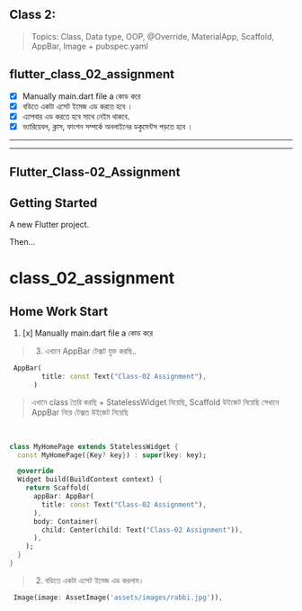 ## Class 2:

> Topics: Class, Data type, OOP, @Override, MaterialApp, Scaffold, AppBar, Image + pubspec.yaml

## flutter_class_02_assignment

- [x] Manually main.dart file a কোড করে
- [x] বডিতে একটা এসেট ইমেজ এড করতে হবে ।
- [x] এ্যাপবার এড করতে হবে সাথে নেইম থাকবে.
- [x] ভ্যারিয়েবল, ক্লাস, ফাংশন সম্পর্কে অনলাইনের ডকুমেন্টস পড়তে হবে ।

---

---

## Flutter_Class-02_Assignment

## Getting Started

A new Flutter project.

Then...

# class_02_assignment

## Home Work Start

1.  [x] Manually main.dart file a কোড করে

> 3. এখানে AppBar টেক্সট যুক্ত করছি..

```dart
 AppBar(
        title: const Text("Class-02 Assignment"),
      )

```

> এখানে class তৈরি করছি + StatelessWidget নিয়েছি, Scaffold উইজেট নিয়েছি সেখানে AppBar নিয়ে টেক্সত উইজেট নিয়েছি

‌‌

```dart
class MyHomePage extends StatelessWidget {
  const MyHomePage({Key? key}) : super(key: key);

  @override
  Widget build(BuildContext context) {
    return Scaffold(
      appBar: AppBar(
        title: const Text("Class-02 Assignment"),
      ),
      body: Container(
        child: Center(child: Text("Class-02 Assignment")),
      ),
    );
  }
}
```

> 2. বডিতে একটা এসেট ইমেজ এড করলাম।

```dart
 Image(image: AssetImage('assets/images/rabbi.jpg')),
```
